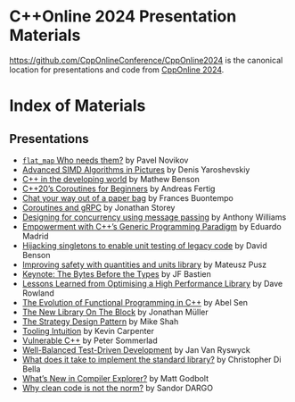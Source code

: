 C++Online 2024 Presentation Materials
==================================

https://github.com/CppOnlineConference/CppOnline2024 is the canonical location for presentations
and code from [CppOnline 2024](http://cpponline.uk).

# Index of Materials

## Presentations

- [`flat_map` Who needs them?](https://toughengineer.github.io/talks/2024/C++%20Online/) by Pavel Novikov
- [Advanced SIMD Algorithms in Pictures](https://denisyaroshevskiy.github.io/presentations/dyaroshev_presentations/conference_talks/advanced_simd_algorithms_in_pictures.html) by Denis Yaroshevskiy
- [C++ in the developing world](/Presentations/C-in-the-Developing-World-Why-It-Matters_CppOnline.pdf) by Mathew Benson
- [C++20’s Coroutines for Beginners](https://andreasfertig.com/talks/dl/afertig-2024-cpponline-cpp20s-coroutines-for-beginners.pdf) by Andreas Fertig
- [Chat your way out of a paper bag](/Presentations/AI.pptx) by Frances Buontempo
- [Coroutines and gRPC](/Presentations/coroutines_and_grpc_cpp_online_2024_slides.pdf) by Jonathan Storey
- [Designing for concurrency using message passing](/Presentations/designing-for-concurrency-using-message-passing.pdf) by Anthony Williams
- [Empowerment with C++’s Generic Programming Paradigm](/Presentations/EmpowermentWithGenericProgramming-public-2.pdf) by Eduardo Madrid
- [Hijacking singletons to enable unit testing of legacy code](/Presentations/Hijacking-singletons-to-enable-unit-testing-of-legacy.pptx) by David Benson
- [Improving safety with quantities and units library](https://github.com/train-it-eu/conf-slides/blob/master/2024.02%20-%20C%2B%2B%20Online/Improving%20our%20safety%20with%20a%20quantities%20and%20units%20library.pdf) by Mateusz Pusz
- [Keynote: The Bytes Before the Types](/Presentations/b2b-tooling-cpponline-v3-Kevin-Carpenter.pdf) by JF Bastien
- [Lessons Learned from Optimising a High Performance Library](https://github.com/drowaudio/presentations/blob/master/Cpp%20Online%202024%20-%20Lessons%20Learned%20from%20Optimising%20a%20High%20Performance%20Library/Lessons%20Learned%20from%20Optimising%20a%20High%20Performance%20Library.pdf) by Dave Rowland
- [The Evolution of Functional Programming in C++](/Presentations/The-Evolution-of-Functional-Programming-in-CPP.pdf) by Abel Sen
- [The New Library On The Block](https://www.jonathanmueller.dev/talk/think-cell-library/) by Jonathan Müller
- [The Strategy Design Pattern](/Presentations/Roth_Michaels_-_Templates_Made_Easy_C_Online.pdf) by Mike Shah
- [Tooling Intuition](/Presentations/C-Online-2024-_-The-Strategy-Design-Pattern-Mike-Shah.pdf) by Kevin Carpenter
- [Vulnerable C++](https://github.com/PeterSommerlad/talks_public/blob/main/CPPonline/CPPonline2024/TalkVulnerableCpp_cpponline2024.pdf) by Peter Sommerlad
- [Well-Balanced Test-Driven Development](https://kdrive.infomaniak.com/app/share/110604/99e13129-2c53-4b35-8499-d67eb8528237) by Jan Van Ryswyck
- [What does it take to implement the standard library?](https://blog.cjdb.xyz/stdlib-presso) by Christopher Di Bella
- [What’s New in Compiler Explorer?](https://github.com/mattgodbolt/whats-new-in-compiler-explorer-2023) by Matt Godbolt
- [Why clean code is not the norm?](/Presentations/Why-Clean-Code-Is-Not-The-Norm_-C-Online-2024.pptx) by Sandor DARGO